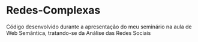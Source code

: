 # Redes-Complexas
Código desenvolvido durante a apresentação do meu seminário na aula de Web Semântica, tratando-se da Análise das Redes Sociais
